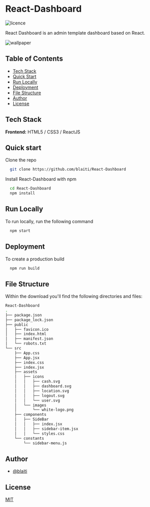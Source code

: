 # React-Dashboard

![licence](https://img.shields.io/badge/licence-MIT-blue)

React Dashboard is an admin template dashboard based on React.

![wallpaper](https://user-images.githubusercontent.com/32510139/181222985-edf4fc1f-5656-4c51-951e-eacd10a6357e.jpg)

## Table of Contents

- [Tech Stack](#tech-stack)
- [Quick Start](#quick-start)
- [Run Locally](#run-locally)
- [Deployment](#deployment)
- [File Structure](#file-structure)
- [Author](#author)
- [License](#license)

## Tech Stack

**Frontend:** HTML5 / CSS3 / ReactJS

## Quick start

Clone the repo

```bash
  git clone https://github.com/blaiti/React-Dashboard
```

Install React-Dashboard with npm

```bash
  cd React-Dashboard
  npm install
```

## Run Locally

To run locally, run the following command

```bash
  npm start
```

## Deployment

To create a production build

```bash
  npm run build
```

## File Structure

Within the download you'll find the following directories and files:

```bash
React-Dashboard
.
├── package.json
├── package_lock.json
├── public
│   ├── favicon.ico
│   ├── index.html
│   ├── manifest.json
│   └── robots.txt
└── src
    ├── App.css
    ├── App.jsx
    ├── index.css
    ├── index.jsx
    ├── assets
    │   ├── icons
    │   │   ├── cash.svg
    │   │   ├── dashboard.svg
    │   │   ├── location.svg
    │   │   ├── logout.svg
    │   │   └── user.svg
    │   └── images
    │       └── white-logo.png
    ├── components
    │   ├── SideBar
    │   │   ├── index.jsx
    │   │   ├── sidebar-item.jsx
    │   │   └── styles.css
    └── constants
        └── sidebar-menu.js
```

## Author

- [@blaiti](https://github.com/blaiti)

## License

[MIT](https://github.com/blaiti/Chaty/blob/main/LICENSE)
